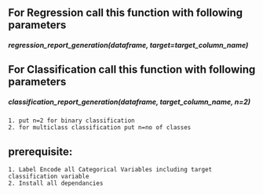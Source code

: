 ## For Regression call this function with following parameters

##### regression_report_generation(dataframe, target=target_column_name)

## For Classification call this function with following parameters

##### classification_report_generation(dataframe, target_column_name, n=2)

    1. put n=2 for binary classification
    2. for multiclass classification put n=no of classes

## prerequisite:

    1. Label Encode all Categorical Variables including target classification variable
    2. Install all dependancies
